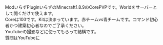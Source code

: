 ModいらずPluginいらずのMinecraft1.8.9のCorePVPです。Worldをサーバーとして開くだけで使えます。  
Coreは100です。Kitは決まっています。赤チームvs青チームです。コマンド初心者かつ建築初心者なのでご了承ください。  
YouTubeの撮影などに使ってもらって結構です。  
質問はYouTubeに  
